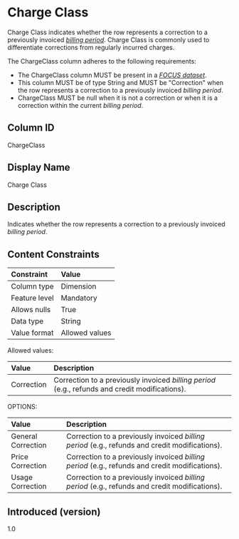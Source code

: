 # Charge Class

Charge Class indicates whether the row represents a correction to a previously invoiced [*billing period*](#glossary:billing-period). Charge Class is commonly used to differentiate corrections from regularly incurred charges.

The ChargeClass column adheres to the following requirements:

* The ChargeClass column MUST be present in a [*FOCUS dataset*](#glossary:FOCUS-dataset).
* This column MUST be of type String and MUST be "Correction" when the row represents a correction to a previously invoiced *billing period*.
* ChargeClass MUST be null when it is not a correction or when it is a correction within the current *billing period*.

## Column ID

ChargeClass

## Display Name

Charge Class

## Description

Indicates whether the row represents a correction to a previously invoiced *billing period*.

## Content Constraints

| Constraint      | Value          |
| :-------------- | :------------- |
| Column type     | Dimension      |
| Feature level   | Mandatory      |
| Allows nulls    | True           |
| Data type       | String         |
| Value format    | Allowed values |

Allowed values:

| Value      | Description                          |
| :--------- | :------------------------------------|
| Correction | Correction to a previously invoiced *billing period* (e.g., refunds and credit modifications). |

OPTIONS:

| Value      | Description                          |
| :--------- | :------------------------------------|
| General Correction | Correction to a previously invoiced *billing period* (e.g., refunds and credit modifications). |
| Price Correction | Correction to a previously invoiced *billing period* (e.g., refunds and credit modifications). |
| Usage Correction | Correction to a previously invoiced *billing period* (e.g., refunds and credit modifications). |

## Introduced (version)

1.0
